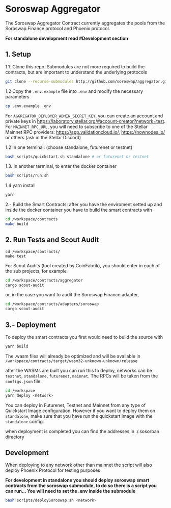 # Soroswap Aggregator 

The Soroswap Aggregator Contract currently aggregates the pools from the Soroswap.Finance protocol and Phoenix protocol.

**For standalone development read #Development section**

## 1. Setup

1.1. Clone this repo. Submodules are not more required to build the contracts, but are important to understand the underlying protocols

```bash
git clone --recurse-submodules http://github.com/soroswap/aggregator.git
```

1.2 Copy the `.env.example` file into `.env` and modify the necessary parameters
```bash
cp .env.example .env
```
For `AGGREGATOR_DEPLOYER_ADMIN_SECRET_KEY`, you can create an account and private keys in https://laboratory.stellar.org/#account-creator?network=test.
For `MAINNET_RPC_URL`, you will need to subscribe to one of the Stellar Mainnet RPC providers: https://app.validationcloud.io/, https://nownodes.io/ or others (ask in the Stellar Discord)


1.2 In one terminal: (choose standalone, futurenet or testnet)

```bash
bash scripts/quickstart.sh standalone # or futurenet or testnet
```

1.3. In another terminal, to enter the docker container

```bash
bash scripts/run.sh
```

1.4 yarn install

```bash
yarn
```

2.- Build the Smart Contracts: after you have the enviroment setted up and inside the docker container you have to build the smart contracts with

```bash 
cd /workspace/contracts
make build
```

## 2. Run Tests and Scout Audit
```
cd /workspace/contracts/
make test
```
For Scout Audits (tool created by CoinFabrik), you should enter in each of the sub projects, for example
```bash
cd /workspace/contracts/aggregator
cargo scout-audit
```
or, in the case you want to audit the Soroswap.Finance adapter,
```bash
cd /workspace/contracts/adapters/soroswap
cargo scout-audit
```

## 3.- Deployment

To deploy the smart contracts you first would need to build the source with
```bash
yarn build
```
The .wasm files will already be optimized and will be available in 
`/workspace/contracts/target/wasm32-unknown-unknown/release`

after the WASMs are built you can run this to deploy, networks can be `testnet`, `standalone`, `futurenet`, `mainnet`. The RPCs will be taken from the `configs.json` file.

```bash
cd /workspace
yarn deploy <network>
```
You can deploy in Futurenet, Testnet and Mainnet from any type of Quickstart Image configuration. However if you want to deploy them on `standalone`, make sure that you have run the quickstart image with the `standalone` config.

when deployment is completed you can find the addresses in ./.sosorban directory

## Development
When deploying to any network other than mainnet the script will also deploy Phoenix Protocol for testing purposes

**For development in standalone you should deploy soroswap smart contracts from the soroswap submodule, to do so there is a script you can run... You will need to set the .env inside the submodule**
```bash
bash scripts/deploySoroswap.sh <network>
```